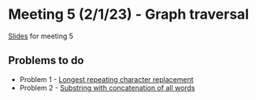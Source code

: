 # Meeting 5 (2/1/23) - Graph traversal

[Slides](https://docs.google.com/presentation/d/1HcpCmWAlbq3sNnJLUuB_sJi5hp_5iuIsR1xXcm2cGU8/edit#slide=id.g172790e5835_0_0) for meeting 5

## Problems to do

- Problem 1 - [Longest repeating character replacement](https://leetcode.com/problems/longest-repeating-character-replacement/)
- Problem 2 - [Substring with concatenation of all words](https://leetcode.com/problems/substring-with-concatenation-of-all-words/)